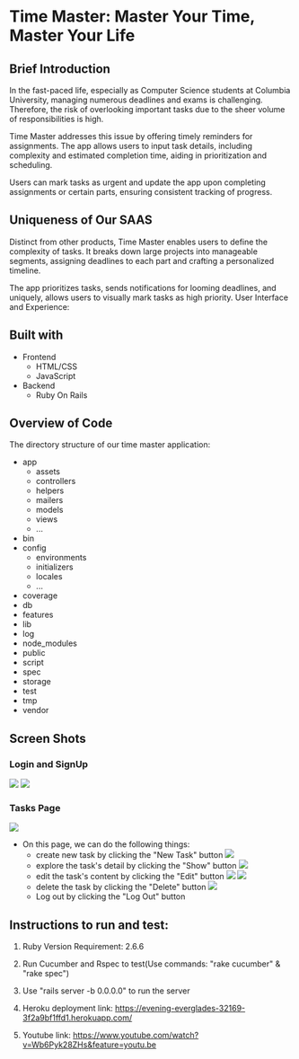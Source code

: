 # Time Master: Master Your Time, Master Your Life

## Brief Introduction

In the fast-paced life, especially as Computer Science students at Columbia University, managing numerous deadlines and exams is challenging. Therefore, the risk of overlooking important tasks due to the sheer volume of responsibilities is high.

Time Master addresses this issue by offering timely reminders for assignments. The app allows users to input task details, including complexity and estimated completion time, aiding in prioritization and scheduling.

Users can mark tasks as urgent and update the app upon completing assignments or certain parts, ensuring consistent tracking of progress.

## Uniqueness of Our SAAS

Distinct from other products, Time Master enables users to define the complexity of tasks. It breaks down large projects into manageable segments, assigning deadlines to each part and crafting a personalized timeline.

The app prioritizes tasks, sends notifications for looming deadlines, and uniquely, allows users to visually mark tasks as high priority.
User Interface and Experience:

## Built with
+ Frontend
  - HTML/CSS
  - JavaScript
+ Backend
  - Ruby On Rails

## Overview of Code
The directory structure of our time master application:

  * app
    * assets
    * controllers
    * helpers
    * mailers
    * models
    * views
    * ...
  * bin
  * config
    * environments
    * initializers
    * locales
    * ...
  * coverage
  * db
  * features
  * lib
  * log
  * node_modules
  * public
  * script
  * spec
  * storage
  * test
  * tmp
  * vendor

## Screen Shots
### Login and SignUp
![](readmepics/login.png)
![](readmepics/signup.png)
### Tasks Page
![](readmepics/taskmain.png)
+ On this page, we can do the following things:
  - create new task by clicking the "New Task" button
  ![](readmepics/newTask.png)
  - explore the task's detail by clicking the "Show" button
  ![](readmepics/showpage.png)
  - edit the task's content by clicking the "Edit" button
  ![](readmepics/edit1.png)
  ![](readmepics/edit2.png)
  - delete the task by clicking the "Delete" button
  ![](readmepics/delete.png)
  - Log out by clicking the "Log Out" button




## Instructions to run and test:
  1. Ruby Version Requirement: 2.6.6
  
  2. Run Cucumber and Rspec to test(Use commands: "rake cucumber" & "rake spec")

  3. Use "rails server -b 0.0.0.0" to run the server

  4. Heroku deployment link: https://evening-everglades-32169-3f2a9bf1ffd1.herokuapp.com/

  5. Youtube link: https://www.youtube.com/watch?v=Wb6Pyk28ZHs&feature=youtu.be
